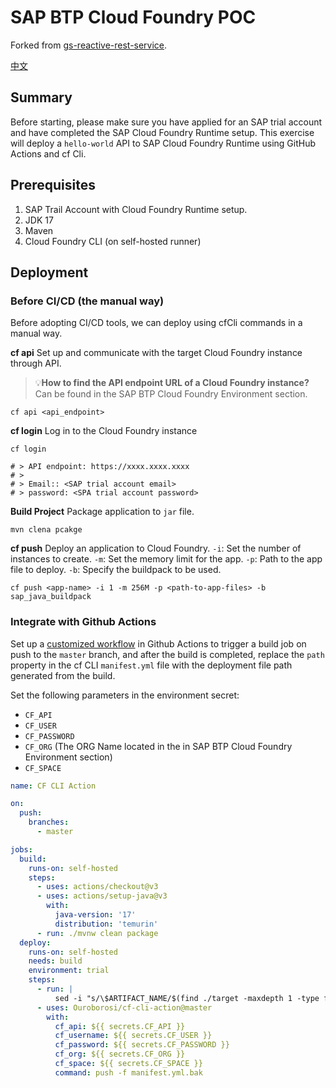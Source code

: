 # SAP BTP Cloud Foundry POC
Forked from [gs-reactive-rest-service](https://github.com/spring-guides/gs-reactive-rest-service).

[中文](README_zh.md)

## Summary
Before starting, please make sure you have applied for an SAP trial account and have completed the SAP Cloud Foundry Runtime setup. This exercise will deploy a `hello-world` API to SAP Cloud Foundry Runtime using GitHub Actions and cf Cli.

## Prerequisites
1. SAP Trail Account with Cloud Foundry Runtime setup.
2. JDK 17
3. Maven
4. Cloud Foundry CLI (on self-hosted runner)

## Deployment

### Before CI/CD (the manual way)
Before adopting CI/CD tools, we can deploy using cfCli commands in a manual way.

**cf api**
Set up and communicate with the target Cloud Foundry instance through API.

> 💡**How to find the API endpoint URL of a Cloud Foundry instance?**
> Can be found in the SAP BTP Cloud Foundry Environment section.
>
```shell
cf api <api_endpoint>
```

**cf login**
Log in to the Cloud Foundry instance

```shell
cf login

# > API endpoint: https://xxxx.xxxx.xxxx
# > 
# > Email:: <SAP trial account email>
# > password: <SPA trial account password>
```

**Build Project**
Package application to `jar` file.

```shell
mvn clena pcakge
```

**cf push**
Deploy an application to Cloud Foundry.
`-i`: Set the number of instances to create.
`-m`: Set the memory limit for the app.
`-p`: Path to the app file to deploy.
`-b`: Specify the buildpack to be used.

```shell
cf push <app-name> -i 1 -m 256M -p <path-to-app-files> -b sap_java_buildpack
```

### Integrate with Github Actions
Set up a [customized workflow](https://github.com/Ouroborosi/cf-cli-action) in Github Actions to trigger a build job on push to the `master` 
branch, and 
after the build is completed, replace the `path` property in the cf CLI `manifest.yml` file with the deployment file path generated from the build.

Set the following parameters in the environment secret:
- `CF_API`
- `CF_USER`
- `CF_PASSWORD`
- `CF_ORG` (The ORG Name located in the in SAP BTP Cloud Foundry Environment section)
- `CF_SPACE`

```yaml
name: CF CLI Action

on:
  push:
    branches:
      - master

jobs:
  build:
    runs-on: self-hosted
    steps:
      - uses: actions/checkout@v3
      - uses: actions/setup-java@v3
        with:
          java-version: '17'
          distribution: 'temurin'
      - run: ./mvnw clean package
  deploy:
    runs-on: self-hosted
    needs: build
    environment: trial
    steps:
      - run: |
          sed -i "s/\$ARTIFACT_NAME/$(find ./target -maxdepth 1 -type f -name "*.jar" | grep -o '[^/]*\.jar$')/" manifest.yml
      - uses: Ouroborosi/cf-cli-action@master
        with:
          cf_api: ${{ secrets.CF_API }}
          cf_username: ${{ secrets.CF_USER }}
          cf_password: ${{ secrets.CF_PASSWORD }}
          cf_org: ${{ secrets.CF_ORG }}
          cf_space: ${{ secrets.CF_SPACE }}
          command: push -f manifest.yml.bak
```